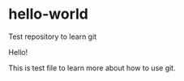 # hello-world
Test repository to learn git

Hello!

This is test file to learn more about how to use git.
